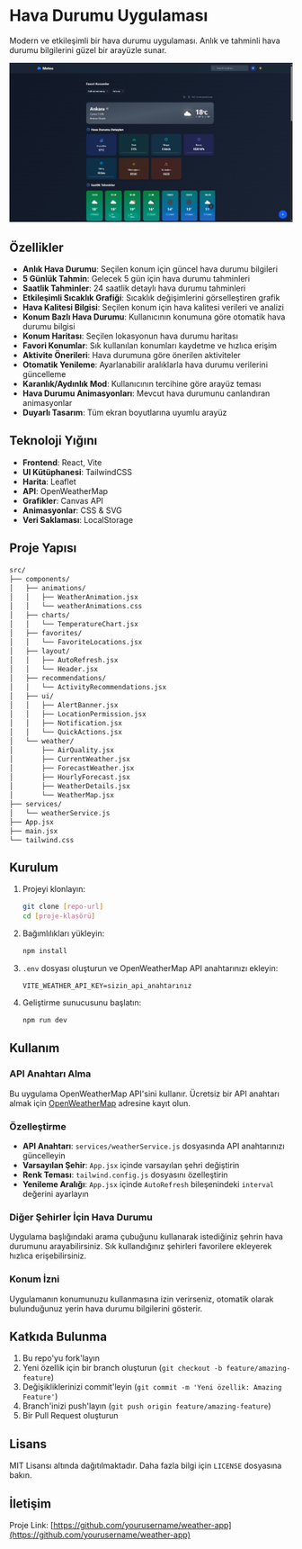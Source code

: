 # Hava Durumu Uygulaması

Modern ve etkileşimli bir hava durumu uygulaması. Anlık ve tahminli hava durumu bilgilerini güzel bir arayüzle sunar.

![Hava Durumu Uygulaması](https://github.com/UmutTKMN/meteo/blob/main/public/meteo-example.png)

## Özellikler

- **Anlık Hava Durumu**: Seçilen konum için güncel hava durumu bilgileri
- **5 Günlük Tahmin**: Gelecek 5 gün için hava durumu tahminleri
- **Saatlik Tahminler**: 24 saatlik detaylı hava durumu tahminleri
- **Etkileşimli Sıcaklık Grafiği**: Sıcaklık değişimlerini görselleştiren grafik
- **Hava Kalitesi Bilgisi**: Seçilen konum için hava kalitesi verileri ve analizi
- **Konum Bazlı Hava Durumu**: Kullanıcının konumuna göre otomatik hava durumu bilgisi
- **Konum Haritası**: Seçilen lokasyonun hava durumu haritası
- **Favori Konumlar**: Sık kullanılan konumları kaydetme ve hızlıca erişim
- **Aktivite Önerileri**: Hava durumuna göre önerilen aktiviteler
- **Otomatik Yenileme**: Ayarlanabilir aralıklarla hava durumu verilerini güncelleme
- **Karanlık/Aydınlık Mod**: Kullanıcının tercihine göre arayüz teması
- **Hava Durumu Animasyonları**: Mevcut hava durumunu canlandıran animasyonlar
- **Duyarlı Tasarım**: Tüm ekran boyutlarına uyumlu arayüz

## Teknoloji Yığını

- **Frontend**: React, Vite
- **UI Kütüphanesi**: TailwindCSS
- **Harita**: Leaflet
- **API**: OpenWeatherMap
- **Grafikler**: Canvas API
- **Animasyonlar**: CSS & SVG
- **Veri Saklaması**: LocalStorage

## Proje Yapısı

```
src/
├── components/
│   ├── animations/
│   │   ├── WeatherAnimation.jsx
│   │   └── weatherAnimations.css
│   ├── charts/
│   │   └── TemperatureChart.jsx
│   ├── favorites/
│   │   └── FavoriteLocations.jsx
│   ├── layout/
│   │   ├── AutoRefresh.jsx
│   │   └── Header.jsx
│   ├── recommendations/
│   │   └── ActivityRecommendations.jsx
│   ├── ui/
│   │   ├── AlertBanner.jsx
│   │   ├── LocationPermission.jsx
│   │   ├── Notification.jsx
│   │   └── QuickActions.jsx
│   └── weather/
│       ├── AirQuality.jsx
│       ├── CurrentWeather.jsx
│       ├── ForecastWeather.jsx
│       ├── HourlyForecast.jsx
│       ├── WeatherDetails.jsx
│       └── WeatherMap.jsx
├── services/
│   └── weatherService.js
├── App.jsx
├── main.jsx
└── tailwind.css
```

## Kurulum

1. Projeyi klonlayın:

   ```bash
   git clone [repo-url]
   cd [proje-klasörü]
   ```

2. Bağımlılıkları yükleyin:

   ```bash
   npm install
   ```

3. `.env` dosyası oluşturun ve OpenWeatherMap API anahtarınızı ekleyin:

   ```
   VITE_WEATHER_API_KEY=sizin_api_anahtarınız
   ```

4. Geliştirme sunucusunu başlatın:
   ```bash
   npm run dev
   ```

## Kullanım

### API Anahtarı Alma

Bu uygulama OpenWeatherMap API'sini kullanır. Ücretsiz bir API anahtarı almak için [OpenWeatherMap](https://openweathermap.org/api) adresine kayıt olun.

### Özelleştirme

- **API Anahtarı**: `services/weatherService.js` dosyasında API anahtarınızı güncelleyin
- **Varsayılan Şehir**: `App.jsx` içinde varsayılan şehri değiştirin
- **Renk Teması**: `tailwind.config.js` dosyasını özelleştirin
- **Yenileme Aralığı**: `App.jsx` içinde `AutoRefresh` bileşenindeki `interval` değerini ayarlayın

### Diğer Şehirler İçin Hava Durumu

Uygulama başlığındaki arama çubuğunu kullanarak istediğiniz şehrin hava durumunu arayabilirsiniz. Sık kullandığınız şehirleri favorilere ekleyerek hızlıca erişebilirsiniz.

### Konum İzni

Uygulamanın konumunuzu kullanmasına izin verirseniz, otomatik olarak bulunduğunuz yerin hava durumu bilgilerini gösterir.

## Katkıda Bulunma

1. Bu repo'yu fork'layın
2. Yeni özellik için bir branch oluşturun (`git checkout -b feature/amazing-feature`)
3. Değişikliklerinizi commit'leyin (`git commit -m 'Yeni özellik: Amazing Feature'`)
4. Branch'inizi push'layın (`git push origin feature/amazing-feature`)
5. Bir Pull Request oluşturun

## Lisans

MIT Lisansı altında dağıtılmaktadır. Daha fazla bilgi için `LICENSE` dosyasına bakın.

## İletişim

Proje Link: [https://github.com/yourusername/weather-app](https://github.com/yourusername/weather-app)
